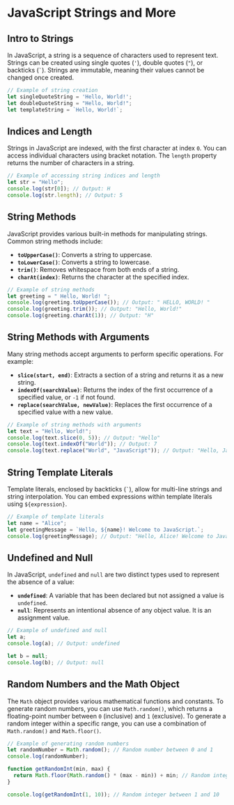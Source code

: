 # JavaScript Strings and More

## Intro to Strings

In JavaScript, a string is a sequence of characters used to represent text. Strings can be created using single quotes (`'`), double quotes (`"`), or backticks (`` ` ``). Strings are immutable, meaning their values cannot be changed once created.

```javascript
// Example of string creation
let singleQuoteString = 'Hello, World!';
let doubleQuoteString = "Hello, World!";
let templateString = `Hello, World!`;
```

## Indices and Length

Strings in JavaScript are indexed, with the first character at index `0`. You can access individual characters using bracket notation. The `length` property returns the number of characters in a string.

```javascript
// Example of accessing string indices and length
let str = "Hello";
console.log(str[0]); // Output: H
console.log(str.length); // Output: 5
```

## String Methods

JavaScript provides various built-in methods for manipulating strings. Common string methods include:

- **`toUpperCase()`**: Converts a string to uppercase.
- **`toLowerCase()`**: Converts a string to lowercase.
- **`trim()`**: Removes whitespace from both ends of a string.
- **`charAt(index)`**: Returns the character at the specified index.

```javascript
// Example of string methods
let greeting = " Hello, World! ";
console.log(greeting.toUpperCase()); // Output: " HELLO, WORLD! "
console.log(greeting.trim()); // Output: "Hello, World!"
console.log(greeting.charAt(1)); // Output: "H"
```

## String Methods with Arguments

Many string methods accept arguments to perform specific operations. For example:

- **`slice(start, end)`**: Extracts a section of a string and returns it as a new string.
- **`indexOf(searchValue)`**: Returns the index of the first occurrence of a specified value, or `-1` if not found.
- **`replace(searchValue, newValue)`**: Replaces the first occurrence of a specified value with a new value.

```javascript
// Example of string methods with arguments
let text = "Hello, World!";
console.log(text.slice(0, 5)); // Output: "Hello"
console.log(text.indexOf("World")); // Output: 7
console.log(text.replace("World", "JavaScript")); // Output: "Hello, JavaScript!"
```

## String Template Literals

Template literals, enclosed by backticks (`` ` ``), allow for multi-line strings and string interpolation. You can embed expressions within template literals using `${expression}`.

```javascript
// Example of template literals
let name = "Alice";
let greetingMessage = `Hello, ${name}! Welcome to JavaScript.`;
console.log(greetingMessage); // Output: "Hello, Alice! Welcome to JavaScript."
```

## Undefined and Null

In JavaScript, `undefined` and `null` are two distinct types used to represent the absence of a value:

- **`undefined`**: A variable that has been declared but not assigned a value is `undefined`.
- **`null`**: Represents an intentional absence of any object value. It is an assignment value.

```javascript
// Example of undefined and null
let a;
console.log(a); // Output: undefined

let b = null;
console.log(b); // Output: null
```

## Random Numbers and the Math Object

The `Math` object provides various mathematical functions and constants. To generate random numbers, you can use `Math.random()`, which returns a floating-point number between `0` (inclusive) and `1` (exclusive). To generate a random integer within a specific range, you can use a combination of `Math.random()` and `Math.floor()`.

```javascript
// Example of generating random numbers
let randomNumber = Math.random(); // Random number between 0 and 1
console.log(randomNumber);

function getRandomInt(min, max) {
  return Math.floor(Math.random() * (max - min)) + min; // Random integer between min and max
}

console.log(getRandomInt(1, 10)); // Random integer between 1 and 10
```
